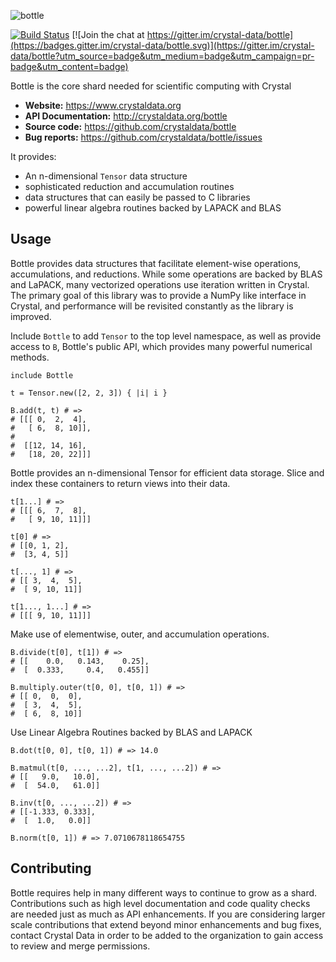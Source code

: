 ![bottle](https://raw.githubusercontent.com/crystal-data/bottle/master/static/bottle_logo.png)

[![Build Status](https://travis-ci.org/crystal-data/bottle.svg?branch=master)](https://travis-ci.org/crystal-data/bottle) [![Join the chat at https://gitter.im/crystal-data/bottle](https://badges.gitter.im/crystal-data/bottle.svg)](https://gitter.im/crystal-data/bottle?utm_source=badge&utm_medium=badge&utm_campaign=pr-badge&utm_content=badge)

Bottle is the core shard needed for scientific computing with Crystal

- **Website:** https://www.crystaldata.org
- **API Documentation:** http://crystaldata.org/bottle
- **Source code:** https://github.com/crystaldata/bottle
- **Bug reports:** https://github.com/crystaldata/bottle/issues

It provides:

- An n-dimensional `Tensor` data structure
- sophisticated reduction and accumulation routines
- data structures that can easily be passed to C libraries
- powerful linear algebra routines backed by LAPACK and BLAS

## Usage

Bottle provides data structures that facilitate element-wise operations,
accumulations, and reductions.  While some operations are backed by BLAS
and LaPACK, many vectorized operations use iteration written in Crystal.
The primary goal of this library was to provide a NumPy like interface in
Crystal, and performance will be revisited constantly as the library is
improved.

Include `Bottle` to add `Tensor` to the top level namespace,
as well as provide access to `B`, Bottle's public API, which provides many
powerful numerical methods.

```crystal
include Bottle

t = Tensor.new([2, 2, 3]) { |i| i }

B.add(t, t) # =>
# [[[ 0,  2,  4],
#   [ 6,  8, 10]],
#
#  [[12, 14, 16],
#   [18, 20, 22]]]
```

Bottle provides an n-dimensional Tensor for efficient data storage.
Slice and index these containers to return views into their data.

```crystal
t[1...] # =>
# [[[ 6,  7,  8],
#   [ 9, 10, 11]]]

t[0] # =>
# [[0, 1, 2],
#  [3, 4, 5]]

t[..., 1] # =>
# [[ 3,  4,  5],
#  [ 9, 10, 11]]

t[1..., 1...] # =>
# [[[ 9, 10, 11]]]
```

Make use of elementwise, outer, and accumulation operations.

```crystal
B.divide(t[0], t[1]) # =>
# [[    0.0,   0.143,    0.25],
#  [  0.333,     0.4,   0.455]]

B.multiply.outer(t[0, 0], t[0, 1]) # =>
# [[ 0,  0,  0],
#  [ 3,  4,  5],
#  [ 6,  8, 10]]
```

Use Linear Algebra Routines backed by BLAS and LAPACK

```crystal
B.dot(t[0, 0], t[0, 1]) # => 14.0

B.matmul(t[0, ..., ...2], t[1, ..., ...2]) # =>
# [[   9.0,   10.0],
#  [  54.0,   61.0]]

B.inv(t[0, ..., ...2]) # =>
# [[-1.333, 0.333],
#  [  1.0,   0.0]]

B.norm(t[0, 1]) # => 7.0710678118654755
```




Contributing
------------
Bottle requires help in many different ways to continue to grow as a shard.
Contributions such as high level documentation and code quality checks are needed just
as much as API enhancements.  If you are considering larger scale contributions
that extend beyond minor enhancements and bug fixes, contact Crystal Data
in order to be added to the organization to gain access to review and merge
permissions.
